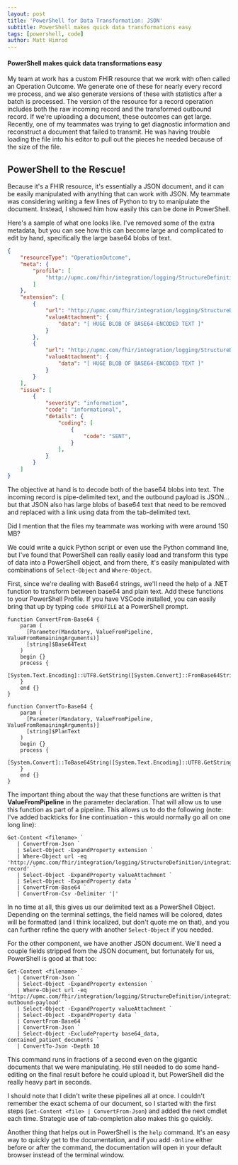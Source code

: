 ```yaml
---
layout: post
title: 'PowerShell for Data Transformation: JSON'
subtitle: PowerShell makes quick data transformations easy
tags: [powershell, code]
author: Matt Himrod
---
```


#### PowerShell makes quick data transformations easy

My team at work has a custom FHIR resource that we work with often called an Operation Outcome. We generate one of these for nearly every record we process, and we also generate versions of these with statistics after a batch is processed. The version of the resource for a record operation includes both the raw incoming record and the transformed outbound record. If we're uploading a document, these outcomes can get large. Recently, one of my teammates was trying to get diagnostic information and reconstruct a document that failed to transmit. He was having trouble loading the file into his editor to pull out the pieces he needed because of the size of the file. 

## PowerShell to the Rescue!

Because it's a FHIR resource, it's essentially a JSON document, and it can be easily manipulated with anything that can work with JSON. My teammate was considering writing a few lines of Python to try to manipulate the document. Instead, I showed him how easily this can be done in PowerShell.

Here's a sample of what one looks like. I've removed some of the extra metadata, but you can see how this can become large and complicated to edit by hand, specifically the large base64 blobs of text.

```json
{
    "resourceType": "OperationOutcome",
    "meta": {
        "profile": [
            "http://upmc.com/fhir/integration/logging/StructureDefinition/integeration-operation-outcome"
        ]
    },
    "extension": [
        {
            "url": "http://upmc.com/fhir/integration/logging/StructureDefinition/integration-record",
            "valueAttachment": {
                "data": "[ HUGE BLOB OF BASE64-ENCODED TEXT ]"
            }
        },
        {
            "url": "http://upmc.com/fhir/integration/logging/StructureDefinition/integration-outbound-payload",
            "valueAttachment": {
                "data": "[ HUGE BLOB OF BASE64-ENCODED TEXT ]"
            }
        }
    ],
    "issue": [
        {
            "severity": "information",
            "code": "informational",
            "details": {
                "coding": [
                    {
                        "code": "SENT",
                    }
                ],
            }
        }
    ]
}
```

The objective at hand is to decode both of the base64 blobs into text. The incoming record is pipe-delimited text, and the outbound payload is JSON... but that JSON also has large blobs of base64 text that need to be removed and replaced with a link using data from the tab-delimited text.

Did I mention that the files my teammate was working with were around 150 MB?

We could write a quick Python script or even use the Python command line, but I've found that PowerShell can really easily load and transform this type of data into a PowerShell object, and from there, it's easily manipulated with combinations of `Select-Object` and `Where-Object`. 

First, since we're dealing with Base64 strings, we'll need the help of a .NET function to transform between base64 and plain text. Add these functions to your PowerShell Profile. If you have VSCode installed, you can easily bring that up by typing `code $PROFILE` at a PowerShell prompt.

```
function ConvertFrom-Base64 {
    param (
      [Parameter(Mandatory, ValueFromPipeline, ValueFromRemainingArguments)]
      [string]$Base64Text
    )
    begin {}
    process {
        [System.Text.Encoding]::UTF8.GetString([System.Convert]::FromBase64String($Base64Text))
    }
    end {}
}

function ConvertTo-Base64 {
    param (
      [Parameter(Mandatory, ValueFromPipeline, ValueFromRemainingArguments)]
      [string]$PlanText
    )
    begin {}
    process {
        [System.Convert]::ToBase64String([System.Text.Encoding]::UTF8.GetString($PlanText))
    }
    end {}
}
```

The important thing about the way that these functions are written is that **ValueFromPipeline** in the parameter declaration. That will allow us to use this function as part of a pipeline. This allows us to do the following (note: I've added backticks for line continuation - this would normally go all on one long line):

```
Get-Content <filename> `
   | ConvertFrom-Json `
   | Select-Object -ExpandProperty extension `
   | Where-Object url -eq 'http://upmc.com/fhir/integration/logging/StructureDefinition/integration-record' `
   | Select-Object -ExpandProperty valueAttachment `
   | Select-Object -ExpandProperty data `
   | ConvertFrom-Base64 `
   | ConvertFrom-Csv -Delimiter '|'
```

In no time at all, this gives us our delimited text as a PowerShell Object. Depending on the terminal settings, the field names will be colored, dates will be formatted (and I think localized, but don't quote me on that), and you can further refine the query with another `Select-Object` if you needed.

For the other component, we have another JSON document. We'll need a couple fields stripped from the JSON document, but fortunately for us, PowerShell is good at that too:

```
Get-Content <filename> `
   | ConvertFrom-Json `
   | Select-Object -ExpandProperty extension `
   | Where-Object url -eq 'http://upmc.com/fhir/integration/logging/StructureDefinition/integration-outbound-payload' `
   | Select-Object -ExpandProperty valueAttachment `
   | Select-Object -ExpandProperty data `
   | ConvertFrom-Base64 `
   | ConvertFrom-Json `
   | Select-Object -ExcludeProperty base64_data, contained_patient_documents `
   | ConvertTo-Json -Depth 10
```

This command runs in fractions of a second even on the gigantic documents that we were manipulating. He still needed to do some hand-editing on the final result before he could upload it, but PowerShell did the really heavy part in seconds.

I should note that I didn't write these pipelines all at once. I couldn't remember the exact schema of our document, so I started with the first steps (`Get-Content <file> | ConvertFrom-Json`) and added the next cmdlet each time. Strategic use of tab-completion also makes this go quickly. 

Another thing that helps out in PowerShell is the `help` command. It's an easy way to quickly get to the documentation, and if you add `-Online` either before or after the command, the documentation will open in your default browser instead of the terminal window.